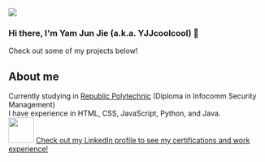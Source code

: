![](https://komarev.com/ghpvc/?username=YJJcoolcool&color=7fab11)
### Hi there, I'm Yam Jun Jie (a.k.a. YJJcoolcool) 👋
Check out some of my projects below!

## About me
Currently studying in [Republic Polytechnic](https://www.rp.edu.sg/) (Diploma in Infocomm Security Management)\
I have experience in HTML, CSS, JavaScript, Python, and Java.\
<img src="https://image.flaticon.com/icons/png/512/174/174857.png" height="50px"> [Check out my LinkedIn profile to see my certifications and work experience!](https://www.linkedin.com/in/yam-jun-jie/)


<!--
**YJJcoolcool/YJJcoolcool** is a ✨ _special_ ✨ repository because its `README.md` (this file) appears on your GitHub profile.

Here are some ideas to get you started:

- 🔭 I’m currently working on ...
- 🌱 I’m currently learning ...
- 👯 I’m looking to collaborate on ...
- 🤔 I’m looking for help with ...
- 💬 Ask me about ...
- 📫 How to reach me: ...
- 😄 Pronouns: ...
- ⚡ Fun fact: ...
-->
